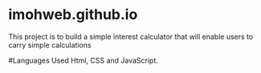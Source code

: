 # imohweb.github.io
This project is to build a simple interest calculator that will enable users to carry  simple calculations

#Languages Used
Html, CSS and JavaScript.

